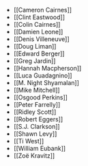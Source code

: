 
- [[Cameron Cairnes]]
- [[Clint Eastwood]]
- [[Colin Cairnes]]
- [[Damien Leone]]
- [[Denis Villeneuve]]
- [[Doug Liman]]
- [[Edward Berger]]
- [[Greg Jardin]]
- [[Hannah Macpherson]]
- [[Luca Guadagnino]]
- [[M. Night Shyamalan]]
- [[Mike Mitchell]]
- [[Osgood Perkins]]
- [[Peter Farrelly]]
- [[Ridley Scott]]
- [[Robert Eggers]]
- [[S.J. Clarkson]]
- [[Shawn Levy]]
- [[Ti West]]
- [[William Eubank]]
-  [[Zoë Kravitz]]